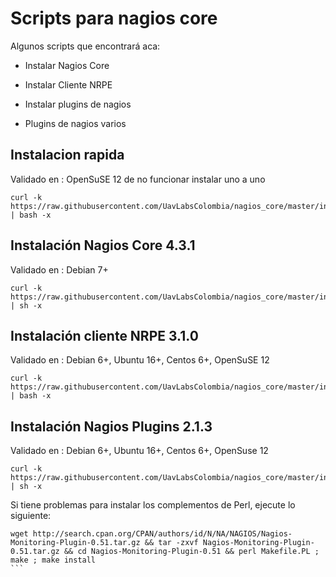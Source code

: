 # Scripts para nagios core

Algunos scripts que encontrará aca:

* Instalar Nagios Core

* Instalar Cliente NRPE

* Instalar plugins de nagios

* Plugins de nagios varios
## Instalacion rapida
Validado en : OpenSuSE 12 de no funcionar instalar uno a uno
```
curl -k https://raw.githubusercontent.com/UavLabsColombia/nagios_core/master/install_configure_cliente_plugins.sh | bash -x
```

## Instalación Nagios Core 4.3.1
Validado en : Debian 7+
```
curl -k https://raw.githubusercontent.com/UavLabsColombia/nagios_core/master/install_nagios.sh | sh -x
```

## Instalación cliente NRPE 3.1.0
Validado en : Debian 6+, Ubuntu 16+, Centos 6+, OpenSuSE 12
```
curl -k https://raw.githubusercontent.com/UavLabsColombia/nagios_core/master/install_nrpe.sh | bash -x
```

## Instalación Nagios Plugins 2.1.3
Validado en : Debian 6+, Ubuntu 16+, Centos 6+, OpenSuse 12
```
curl -k https://raw.githubusercontent.com/UavLabsColombia/nagios_core/master/install_nagiosplugins.sh | sh -x
```
Si tiene problemas para instalar los complementos de Perl, ejecute lo siguiente:
````
wget http://search.cpan.org/CPAN/authors/id/N/NA/NAGIOS/Nagios-Monitoring-Plugin-0.51.tar.gz && tar -zxvf Nagios-Monitoring-Plugin-0.51.tar.gz && cd Nagios-Monitoring-Plugin-0.51 && perl Makefile.PL ; make ; make install
```
